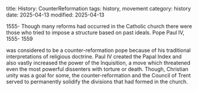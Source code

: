 title: History: CounterReformation
tags: history, movement
category: history
date: 2025-04-13
modified: 2025-04-13


1555-
Though many reforms had occurred
 in the Catholic church there were those who tried to impose a
 structure based on past ideals. Pope Paul IV, 1555-
1559

 was considered to be a counter-reformation pope because of his
 traditional interpretations of religious doctrine. Paul IV created
 the Papal Index
 and also vastly increased the power of
 the Inquisition, a move which threatened even the most powerful
 dissenters with torture or death. Though, Christian unity was a
 goal for some, the counter-reformation and the Council of Trent
 served to permanently solidify the divisions that had formed in the
 church.





